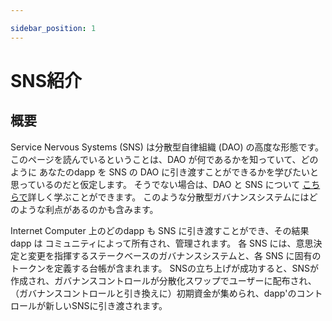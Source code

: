 ```yaml
---

sidebar_position: 1
---
```

# SNS紹介

## 概要

Service Nervous Systems (SNS) は分散型自律組織 (DAO) の高度な形態です。
このページを読んでいるということは、DAO が何であるかを知っていて、どのように
あなたのdapp を SNS の DAO に引き渡すことができるかを学びたいと思っているのだと仮定します。
そうでない場合は、DAO と SNS について
[こちらで](../tokenomics/index.md)詳しく学ぶことができます。
このような分散型ガバナンスシステムにはどのような利点があるのかも含みます。

Internet Computer 上のどのdapp も SNS に引き渡すことができ、その結果dapp は
コミュニティによって所有され、管理されます。
各 SNS には、意思決定と変更を指揮するステークベースのガバナンスシステムと、各 SNS に固有のトークンを定義する台帳が含まれます。
SNSの立ち上げが成功すると、SNSが作成され、ガバナンスコントロールが分散化スワップでユーザーに配布され、（ガバナンスコントロールと引き換えに）初期資金が集められ、dapp'のコントロールが新しいSNSに引き渡されます。

<!---

# SNS introduction

## Overview
A Service Nervous Systems (SNS) is an advanced form of a decentralized autonomous organization (DAO).
We assume that if you are reading this page you know what a DAO is and that you want to learn how
you can hand over your dapp to an SNS DAO.
If this is not (yet) the case, you can learn more about DAOs and SNSs
[here](../tokenomics/index.md),
including what advantages such decentralized governance systems have.

Any dapp on the Internet Computer can be handed over to an SNS with the result that the dapp is
owned and controlled by a community.
Each SNS includes a stake-based governance system, that orchestrates decision making and changes, and a ledger that defines a unique token for each SNS.
The SNS framework also comes with a defined path how an SNS is launched.
During a successful launch, an SNS is created, the governance control is distributed to users in a decentralization swap, initial funds are collected (in exchange for governance control), and the dapp's control is handed over to the new SNS.

-->
